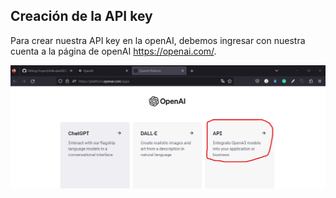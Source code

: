 ## Creación de la API key

Para crear nuestra API key en la openAI, debemos ingresar con nuestra cuenta a la página de openAI https://openai.com/.

 <div align="center">
  <a>
    <img src="imgs/key1.png">
  </a>
  </div>
